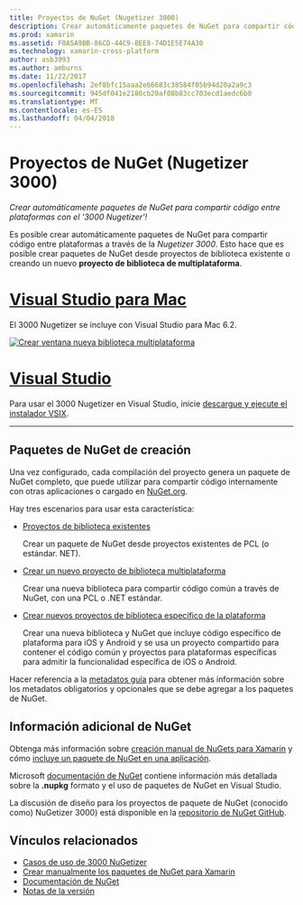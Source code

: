```yaml
---
title: Proyectos de NuGet (Nugetizer 3000)
description: Crear automáticamente paquetes de NuGet para compartir código entre plataformas con el '3000 Nugetizer'!
ms.prod: xamarin
ms.assetid: F0A5A9BB-86CD-44C9-8EE8-74D1E5E74A30
ms.technology: xamarin-cross-platform
author: asb3993
ms.author: amburns
ms.date: 11/22/2017
ms.openlocfilehash: 2ef8bfc15aaa2e66683c38584f05b94d20a2a9c3
ms.sourcegitcommit: 945df041e2180cb20af08b83cc703ecd1aedc6b0
ms.translationtype: MT
ms.contentlocale: es-ES
ms.lasthandoff: 04/04/2018
---
```

# <a name="nuget-projects-nugetizer-3000"></a>Proyectos de NuGet (Nugetizer 3000)

_Crear automáticamente paquetes de NuGet para compartir código entre plataformas con el '3000 Nugetizer'!_

Es posible crear automáticamente paquetes de NuGet para compartir código entre plataformas a través de la _Nugetizer 3000_. Esto hace que es posible crear paquetes de NuGet desde proyectos de biblioteca existente o creando un nuevo **proyecto de biblioteca de multiplataforma**.

# <a name="visual-studio-for-mactabvsmac"></a>[Visual Studio para Mac](#tab/vsmac)

El 3000 Nugetizer se incluye con Visual Studio para Mac 6.2.

[![](images/mulitplatform-library-sml.png "Crear ventana nueva biblioteca multiplataforma")](images/mulitplatform-library.png#lightbox)

# <a name="visual-studiotabvswin"></a>[Visual Studio](#tab/vswin)

Para usar el 3000 Nugetizer en Visual Studio, inicie [descargue y ejecute el instalador VSIX](http://bit.ly/nugetizer-2017).

-----

## <a name="building-nuget-packages"></a>Paquetes de NuGet de creación

Una vez configurado, cada compilación del proyecto genera un paquete de NuGet completo, que puede utilizar para compartir código internamente con otras aplicaciones o cargado en [NuGet.org](https://www.nuget.org).

Hay tres escenarios para usar esta característica:

- [Proyectos de biblioteca existentes](existing-library.md)

  Crear un paquete de NuGet desde proyectos existentes de PCL (o estándar. NET).

- [Crear un nuevo proyecto de biblioteca multiplataforma](single-codebase.md)

  Crear una nueva biblioteca para compartir código común a través de NuGet, con una PCL o .NET estándar.

- [Crear nuevos proyectos de biblioteca específico de la plataforma](platform-specific.md)

  Crear una nueva biblioteca y NuGet que incluye código específico de plataforma para iOS y Android y se usa un proyecto compartido para contener el código común y proyectos para plataformas específicas para admitir la funcionalidad específica de iOS o Android.

Hacer referencia a la [metadatos guía](metadata.md) para obtener más información sobre los metadatos obligatorios y opcionales que se debe agregar a los paquetes de NuGet.


## <a name="further-nuget-information"></a>Información adicional de NuGet

Obtenga más información sobre [creación manual de NuGets para Xamarin](~/cross-platform/app-fundamentals/nuget-manual.md) y cómo [incluye un paquete de NuGet en una aplicación](https://docs.microsoft.com/visualstudio/mac/nuget-walkthrough).

Microsoft [documentación de NuGet](https://docs.microsoft.com/nuget/) contiene información más detallada sobre la **.nupkg** formato y el uso de paquetes de NuGet en Visual Studio.

La discusión de diseño para los proyectos de paquete de NuGet (conocido como) NuGetizer 3000) está disponible en la [repositorio de NuGet GitHub](https://github.com/NuGet/Home/wiki/NuGetizer-3000).


## <a name="related-links"></a>Vínculos relacionados

- [Casos de uso de 3000 NuGetizer](https://github.com/NuGet/Home/wiki/NuGetizer-Core-Scenarios)
- [Crear manualmente los paquetes de NuGet para Xamarin](~/cross-platform/app-fundamentals/nuget-manual.md)
- [Documentación de NuGet](https://docs.microsoft.com/nuget/)
- [Notas de la versión](https://developer.xamarin.com/releases/studio/xamarin.studio_6.2/xamarin.studio_6.2/#NuGetizer_3000)
